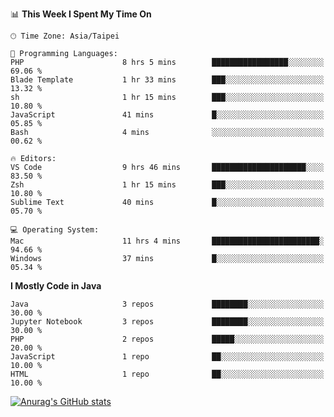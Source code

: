 <!--### Hi there 👋-->

<!--
**treevel/treevel** is a ✨ _special_ ✨ repository because its `README.md` (this file) appears on your GitHub profile.

Here are some ideas to get you started:

- 🔭 I’m currently working on ...
- 🌱 I’m currently learning ...
- 👯 I’m looking to collaborate on ...
- 🤔 I’m looking for help with ...
- 💬 Ask me about ...
- 📫 How to reach me: ...
- 😄 Pronouns: ...
- ⚡ Fun fact: ...
-->

<!--START_SECTION:waka-->
📊 **This Week I Spent My Time On** 

```text
🕑︎ Time Zone: Asia/Taipei

💬 Programming Languages: 
PHP                      8 hrs 5 mins        █████████████████░░░░░░░░   69.06 % 
Blade Template           1 hr 33 mins        ███░░░░░░░░░░░░░░░░░░░░░░   13.32 % 
sh                       1 hr 15 mins        ███░░░░░░░░░░░░░░░░░░░░░░   10.80 % 
JavaScript               41 mins             █░░░░░░░░░░░░░░░░░░░░░░░░   05.85 % 
Bash                     4 mins              ░░░░░░░░░░░░░░░░░░░░░░░░░   00.62 % 

🔥 Editors: 
VS Code                  9 hrs 46 mins       █████████████████████░░░░   83.50 % 
Zsh                      1 hr 15 mins        ███░░░░░░░░░░░░░░░░░░░░░░   10.80 % 
Sublime Text             40 mins             █░░░░░░░░░░░░░░░░░░░░░░░░   05.70 % 

💻 Operating System: 
Mac                      11 hrs 4 mins       ████████████████████████░   94.66 % 
Windows                  37 mins             █░░░░░░░░░░░░░░░░░░░░░░░░   05.34 % 
```

**I Mostly Code in Java** 

```text
Java                     3 repos             ████████░░░░░░░░░░░░░░░░░   30.00 % 
Jupyter Notebook         3 repos             ████████░░░░░░░░░░░░░░░░░   30.00 % 
PHP                      2 repos             █████░░░░░░░░░░░░░░░░░░░░   20.00 % 
JavaScript               1 repo              ██░░░░░░░░░░░░░░░░░░░░░░░   10.00 % 
HTML                     1 repo              ██░░░░░░░░░░░░░░░░░░░░░░░   10.00 % 
```




<!--END_SECTION:waka-->

<!-- GitHub Stats Card-->
[![Anurag's GitHub stats](https://github-readme-stats.vercel.app/api?username=treevel&show_icons=true&theme=monokai&count_private=true)](https://github.com/anuraghazra/github-readme-stats)
